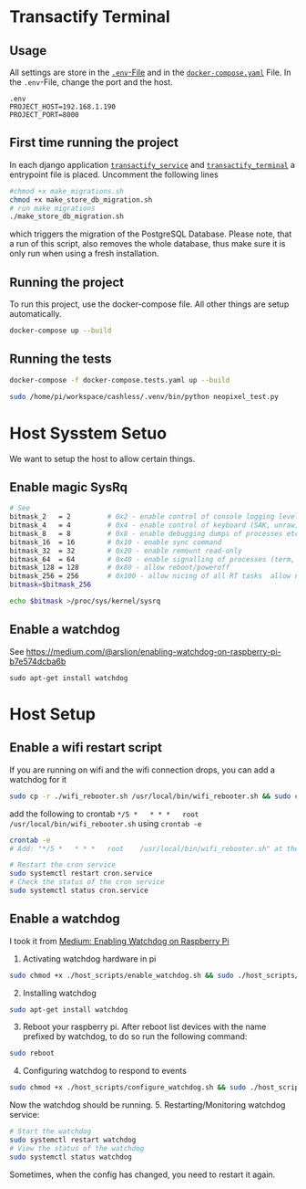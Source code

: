 # Transactify Terminal

## Usage
All settings are store in the [`.env`-File](./.env) and in the [`docker-compose.yaml`](./docker-compose.yaml) File. In the `.env`-File, change
the port and the host.
```
.env
PROJECT_HOST=192.168.1.190
PROJECT_PORT=8000

```
## First time running the project
In each django application [`transactify_service`](./transactify_service/) and  [`transactify_terminal`](./transactify_terminal/) a entrypoint file is placed. Uncomment the following lines
```bash
#chmod +x make_migrations.sh
chmod +x make_store_db_migration.sh
# run make migrations
./make_store_db_migration.sh
```
which triggers the migration of the PostgreSQL Database. Please note, that a run of this script, also removes the whole database, thus make sure it is only run when using a fresh installation.

## Running the project
To run this project, use the docker-compose file. All other things are setup automatically.
```bash
docker-compose up --build
```

## Running the tests
```bash
docker-compose -f docker-compose.tests.yaml up --build
```


```bash
sudo /home/pi/workspace/cashless/.venv/bin/python neopixel_test.py
```

# Host Sysstem Setuo
We want to setup the host to allow certain things.

## Enable magic SysRq
```bash
# See
bitmask_2 	= 2		    # 0x2 - enable control of console logging level
bitmask_4 	= 4		    # 0x4 - enable control of keyboard (SAK, unraw)
bitmask_8 	= 8		    # 0x8 - enable debugging dumps of processes etc.
bitmask_16 	= 16		# 0x10 - enable sync command
bitmask_32 	= 32		# 0x20 - enable remount read-only
bitmask_64 	= 64		# 0x40 - enable signalling of processes (term, kill, oom-kill)
bitmask_128 = 128		# 0x80 - allow reboot/poweroff
bitmask_256 = 256       # 0x100 - allow nicing of all RT tasks  allow nicing of all RT tasks
bitmask=$bitmask_256

echo $bitmask >/proc/sys/kernel/sysrq


```

## Enable a watchdog
See https://medium.com/@arslion/enabling-watchdog-on-raspberry-pi-b7e574dcba6b
```
sudo apt-get install watchdog
```

# Host Setup
## Enable a wifi restart script
If you are running on wifi and the wifi connection drops, you can add a watchdog for it
```bash
sudo cp -r ./wifi_rebooter.sh /usr/local/bin/wifi_rebooter.sh && sudo chmod +x /usr/local/bin/wifi_rebooter.sh
```
add the following to crontab `*/5 *   * * *   root    /usr/local/bin/wifi_rebooter.sh` using `crontab -e`
```bash
crontab -e
# Add: "*/5 *   * * *   root    /usr/local/bin/wifi_rebooter.sh" at the end of the file

# Restart the cron service
sudo systemctl restart cron.service
# Check the status of the cron service
sudo systemctl status cron.service  
```
## Enable a watchdog
I took it from [Medium: Enabling Watchdog on Raspberry Pi](https://medium.com/@arslion/enabling-watchdog-on-raspberry-pi-b7e574dcba6b)
1. Activating watchdog hardware in pi
```bash
sudo chmod +x ./host_scripts/enable_watchdog.sh && sudo ./host_scripts/enable_watchdog.sh
```
2. Installing watchdog
```bash
sudo apt-get install watchdog
```
3. Reboot your raspberry pi. After reboot list devices with the name prefixed by watchdog, to do so run the following command:
```bash
sudo reboot
```
4. Configuring watchdog to respond to events
```bash
sudo chmod +x ./host_scripts/configure_watchdog.sh && sudo ./host_scripts/configure_watchdog.sh
```
Now the watchdog should be running.
5. Restarting/Monitoring watchdog service:
```bash
# Start the watchdog
sudo systemctl restart watchdog
# View the status of the watchdog
sudo systemctl status watchdog
```
Sometimes, when the config has changed, you need to restart it again.